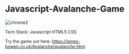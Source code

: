 # Javascript-Avalanche-Game
![chrome2](https://user-images.githubusercontent.com/34693504/136715986-bfbe4f8b-6357-407d-b46f-bb6c86e3d05a.JPG)


Tech Stack:
Javascript
HTML5
CSS

Try the game out here:
https://james-bowen.co.uk/Avalanche/avalanche.html
